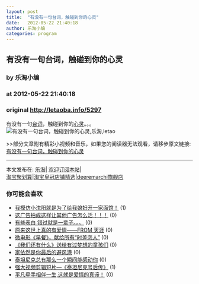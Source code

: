 ```yaml
---
layout: post
title:  "有没有一句台词，触碰到你的心灵"
date:   2012-05-22 21:40:18
author: 乐淘小编
categories: program
---
```


## 有没有一句台词，触碰到你的心灵
### by 乐淘小编
### at 2012-05-22 21:40:18
### original <http://letaoba.info/5297>

<p>有没有一句<a href="http://letaoba.info/tag/%e5%8f%b0%e8%af%8d" title="查看 台词 中的全部文章">台词</a>，触碰到你的<a href="http://letaoba.info/tag/%e5%bf%83%e7%81%b5" title="查看 心灵 中的全部文章">心灵</a>。。。<br>
<img src="http://ww1.sinaimg.cn/large/83678e10jw1dt4soagtf8j.jpg" alt="有没有一句台词，触碰到你的心灵,乐淘,letao" title="有没有一句台词，触碰到你的心灵|来自乐淘"></p>
<p>&gt;&gt;部分文章附有精彩小视频和音乐，如果您的阅读器无法观看，请移步原文链接:<a href="http://letaoba.info/5297">有没有一句台词，触碰到你的心灵</a>
<hr>
本文发布在: <a href="http://letaoba.info">乐淘</a>| <a href="http://letaoba.info/feed">欢迎订阅本站</a>|
<br>
<a href="http://www.taobao.com/go/chn/tbk_channel/jkwt.php?pid=mm_14340546_2405588_9605426&amp;eventid=102405" rel="external nofollow">淘宝聚划算</a>|<a href="http://www.taobao.com/go/chn/tbk_channel/huangguan.php?pid=mm_14340546_2434133_9338368&amp;eventid=101858" rel="external nofollow">淘宝皇冠店铺精选</a>|<a href="http://s.click.taobao.com/t_8?e=7HZ5x%2BOzdsYUBq8G4nHLsBOiWn0%3D&amp;p=mm_14340546_0_0" rel="external nofollow">deeremarchi旗舰店</a></p>
<h3>你可能会喜欢</h3><ul><li><a href="http://letaoba.info/5104" title="我模仿小沈阳就是为了给我媳妇开一家面馆！ (2012 年 5 月 17 日)">我模仿小沈阳就是为了给我媳妇开一家面馆！</a> (1)</li><li><a href="http://letaoba.info/5065" title="这广告拍成这样让其他广告怎么活！！！ (2012 年 5 月 16 日)">这广告拍成这样让其他广告怎么活！！！</a> (0)</li><li><a href="http://letaoba.info/4957" title="有些表白 错过就是一辈子。。。 (2012 年 5 月 14 日)">有些表白 错过就是一辈子。。。</a> (0)</li><li><a href="http://letaoba.info/4853" title="原来这世上真的有爱情——FROM 天涯 (2012 年 5 月 9 日)">原来这世上真的有爱情——FROM 天涯</a> (0)</li><li><a href="http://letaoba.info/4464" title="微电影《早餐》，献给所有“时差恋人” (2012 年 4 月 29 日)">微电影《早餐》，献给所有“时差恋人”</a> (0)</li><li><a href="http://letaoba.info/4162" title="《我们还有什么》送给有过梦想的童孩们 (2012 年 4 月 20 日)">《我们还有什么》送给有过梦想的童孩们</a> (0)</li><li><a href="http://letaoba.info/4143" title="家依然是你最后的避风港 (2012 年 4 月 19 日)">家依然是你最后的避风港</a> (0)</li><li><a href="http://letaoba.info/4011" title="泰坦尼克总有那么一个瞬间能感动你 (2012 年 4 月 12 日)">泰坦尼克总有那么一个瞬间能感动你</a> (0)</li><li><a href="http://letaoba.info/3680" title="强大视频剪辑短片—《泰坦尼克号后传》 (2012 年 3 月 29 日)">强大视频剪辑短片—《泰坦尼克号后传》</a> (1)</li><li><a href="http://letaoba.info/5272" title="平凡牵手相伴一生,这就是爱情的真谛！ (2012 年 5 月 22 日)">平凡牵手相伴一生,这就是爱情的真谛！</a> (0)</li></ul><img src="http://feeds.feedburner.com/~r/blogspot/CRBRG/~4/CGnlPZqiEgk" height="1" width="1">